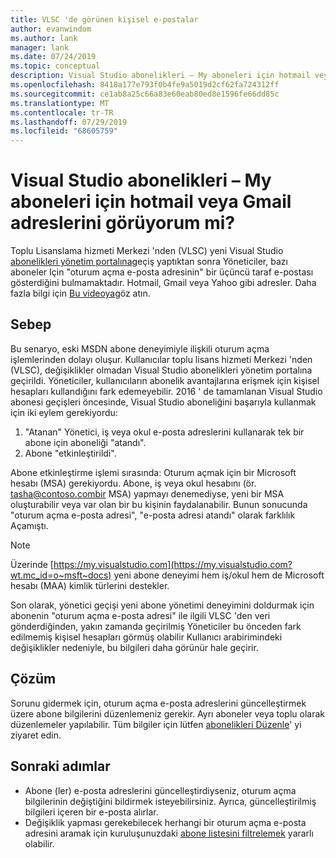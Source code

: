 ```yaml
---
title: VLSC 'de görünen kişisel e-postalar
author: evanwindom
ms.author: lank
manager: lank
ms.date: 07/24/2019
ms.topic: conceptual
description: Visual Studio abonelikleri – My aboneleri için hotmail veya Gmail adreslerini görüyorum mi?
ms.openlocfilehash: 8418a177e793f0b4fe9a5019d2cf62fa724312ff
ms.sourcegitcommit: ce1ab8a25c66a83e60eab80ed8e1596fe66dd85c
ms.translationtype: MT
ms.contentlocale: tr-TR
ms.lasthandoff: 07/29/2019
ms.locfileid: "68605759"
---
```

# <a name="visual-studio-subscriptions--why-am-i-seeing-hotmail-or-gmail-addresses-for-my-subscribers"></a>Visual Studio abonelikleri – My aboneleri için hotmail veya Gmail adreslerini görüyorum mi?
Toplu Lisanslama hizmeti Merkezi 'nden (VLSC) yeni Visual Studio [abonelikleri yönetim portalına](https://manage.visualstudio.com)geçiş yaptıktan sonra Yöneticiler, bazı aboneler Için "oturum açma e-posta adresinin" bir üçüncü taraf e-postası gösterdiğini bulmamaktadır. Hotmail, Gmail veya Yahoo gibi adresler.  Daha fazla bilgi için [Bu videoya](https://www.youtube.com/watch?v=J61EYaVN-dQ&list=PLReL099Y5nReJhZ6o8CQFPSBgzGCHX99_&index=6)göz atın.

## <a name="cause"></a>Sebep
Bu senaryo, eski MSDN abone deneyimiyle ilişkili oturum açma işlemlerinden dolayı oluşur. Kullanıcılar toplu lisans hizmeti Merkezi 'nden (VLSC), değişiklikler olmadan Visual Studio abonelikleri yönetim portalına geçirildi. Yöneticiler, kullanıcıların abonelik avantajlarına erişmek için kişisel hesapları kullandığını fark edemeyebilir. 2016 ' de tamamlanan Visual Studio abonesi geçişleri öncesinde, Visual Studio aboneliğini başarıyla kullanmak için iki eylem gerekiyordu:
1. "Atanan" Yönetici, iş veya okul e-posta adreslerini kullanarak tek bir abone için aboneliği "atandı".
2. Abone "etkinleştirildi".

Abone etkinleştirme işlemi sırasında: Oturum açmak için bir Microsoft hesabı (MSA) gerekiyordu. Abone, iş veya okul hesabını (ör. tasha@contoso.combir MSA) yapmayı denemediyse, yeni bir MSA oluşturabilir veya var olan bir bu kişinin faydalanabilir. Bunun sonucunda "oturum açma e-posta adresi", "e-posta adresi atandı" olarak farklılık Açamıştı.

> [!NOTE]
> Üzerinde [https://my.visualstudio.com](https://my.visualstudio.com?wt.mc_id=o~msft~docs) yeni abone deneyimi hem iş/okul hem de Microsoft hesabı (MAA) kimlik türlerini destekler.

Son olarak, yönetici geçişi yeni abone yönetimi deneyimini doldurmak için abonenin "oturum açma e-posta adresi" ile ilgili VLSC 'den veri gönderdiğinden, yakın zamanda geçirilmiş Yöneticiler bu önceden fark edilmemiş kişisel hesapları görmüş olabilir Kullanıcı arabirimindeki değişiklikler nedeniyle, bu bilgileri daha görünür hale geçirir.

## <a name="solution"></a>Çözüm
Sorunu gidermek için, oturum açma e-posta adreslerini güncelleştirmek üzere abone bilgilerini düzenlemeniz gerekir.  Ayrı aboneler veya toplu olarak düzenlemeler yapılabilir. Tüm bilgiler için lütfen [abonelikleri Düzenle](edit-license.md)' yi ziyaret edin.

##  <a name="next-steps"></a>Sonraki adımlar
- Abone (ler) e-posta adreslerini güncelleştirdiyseniz, oturum açma bilgilerinin değiştiğini bildirmek isteyebilirsiniz.  Ayrıca, güncelleştirilmiş bilgileri içeren bir e-posta alırlar.
- Değişiklik yapması gerekebilecek herhangi bir oturum açma e-posta adresini aramak için kuruluşunuzdaki [abone listesini filtrelemek](search-license.md) yararlı olabilir.  

